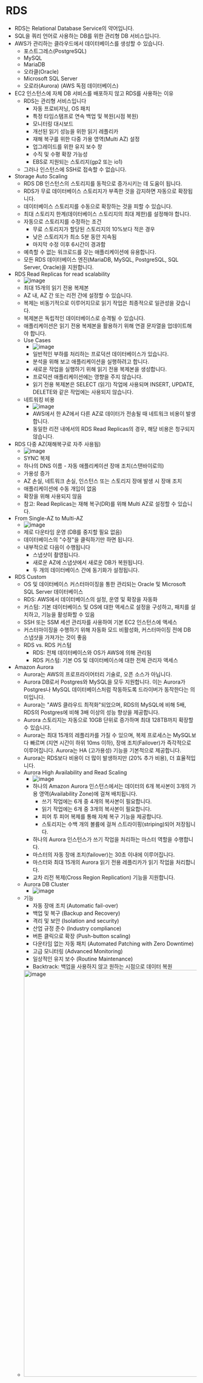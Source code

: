 
# RDS
- RDS는 Relational Database Service의 약어입니다.
- SQL을 쿼리 언어로 사용하는 DB를 위한 관리형 DB 서비스입니다.
- AWS가 관리하는 클라우드에서 데이터베이스를 생성할 수 있습니다.
  - 포스트그레스(PostgreSQL)
  - MySQL
  - MariaDB
  - 오라클(Oracle)
  - Microsoft SQL Server
  - 오로라(Aurora) (AWS 독점 데이터베이스)
- EC2 인스턴스에 자체 DB 서비스를 배포하지 않고 RDS를 사용하는 이유 
  - RDS는 관리형 서비스입니다
    - 자동 프로비저닝, OS 패치
    - 특정 타임스탬프로 연속 백업 및 복원(시점 복원)
    - 모니터링 대시보드
    - 개선된 읽기 성능을 위한 읽기 레플리카
    - 재해 복구를 위한 다중 가용 영역(Multi AZ) 설정
    - 업그레이드를 위한 유지 보수 창
    - 수직 및 수평 확장 가능성
    - EBS로 지원되는 스토리지(gp2 또는 io1)
  - 그러나 인스턴스에 SSH로 접속할 수 없습니다.
- Storage Auto Scaling
  - RDS DB 인스턴스의 스토리지를 동적으로 증가시키는 데 도움이 됩니다.
  - RDS가 무료 데이터베이스 스토리지가 부족한 것을 감지하면 자동으로 확장됩니다.
  - 데이터베이스 스토리지를 수동으로 확장하는 것을 피할 수 있습니다.
  - 최대 스토리지 한계(데이터베이스 스토리지의 최대 제한)를 설정해야 합니다.
  - 자동으로 스토리지를 수정하는 조건
    - 무료 스토리지가 할당된 스토리지의 10%보다 적은 경우
    - 낮은 스토리지가 최소 5분 동안 지속됨
    - 마지막 수정 이후 6시간이 경과함
  - 예측할 수 없는 워크로드를 갖는 애플리케이션에 유용합니다.
  - 모든 RDS 데이터베이스 엔진(MariaDB, MySQL, PostgreSQL, SQL Server, Oracle)을 지원합니다.
- RDS Read Replicas for read scalability
  - ![image](https://github.com/mjs1995/muse-data-engineer/assets/47103479/2977b848-a94c-4964-802a-52a9e9a6e572)
  - 최대 15개의 읽기 전용 복제본
  - AZ 내, AZ 간 또는 리전 간에 설정할 수 있습니다.
  - 복제는 비동기적으로 이루어지므로 읽기 작업은 최종적으로 일관성을 갖습니다.
  - 복제본은 독립적인 데이터베이스로 승격될 수 있습니다.
  - 애플리케이션은 읽기 전용 복제본을 활용하기 위해 연결 문자열을 업데이트해야 합니다.
  - Use Cases
    - ![image](https://github.com/mjs1995/muse-data-engineer/assets/47103479/30187e88-580a-40d0-a006-9edf4754b3bc)
    - 일반적인 부하를 처리하는 프로덕션 데이터베이스가 있습니다.
    - 분석을 위해 보고 애플리케이션을 실행하려고 합니다.
    - 새로운 작업을 실행하기 위해 읽기 전용 복제본을 생성합니다.
    - 프로덕션 애플리케이션에는 영향을 주지 않습니다.
    - 읽기 전용 복제본은 SELECT (읽기) 작업에 사용되며 INSERT, UPDATE, DELETE와 같은 작업에는 사용되지 않습니다.
  - 네트워킹 비용
    - ![image](https://github.com/mjs1995/muse-data-engineer/assets/47103479/221042af-45ee-4e1d-8767-53457efd890e)
    - AWS에서 한 AZ에서 다른 AZ로 데이터가 전송될 때 네트워크 비용이 발생합니다.
    - 동일한 리전 내에서의 RDS Read Replicas의 경우, 해당 비용은 청구되지 않습니다.
- RDS 다중 AZ(재해복구로 자주 사용됨) 
  - ![image](https://github.com/mjs1995/muse-data-engineer/assets/47103479/e15530fc-81ac-4e8b-ac04-9c4b591ea2b4)
  - SYNC 복제
  - 하나의 DNS 이름 - 자동 애플리케이션 장애 조치(스탠바이로의)
  - 가용성 증가
  - AZ 손실, 네트워크 손실, 인스턴스 또는 스토리지 장애 발생 시 장애 조치
  - 애플리케이션에 수동 개입이 없음
  - 확장을 위해 사용되지 않음
  - 참고: Read Replicas는 재해 복구(DR)를 위해 Multi AZ로 설정할 수 있습니다.
- From Single-AZ to Multi-AZ
  - ![image](https://github.com/mjs1995/muse-data-engineer/assets/47103479/c08c9cae-fc01-40e1-bf8d-c2334d5b6cbc)
  - 제로 다운타임 운영 (DB를 중지할 필요 없음)
  - 데이터베이스의 "수정"을 클릭하기만 하면 됩니다.
  - 내부적으로 다음이 수행됩니다
    - 스냅샷이 촬영됩니다.
    - 새로운 AZ에 스냅샷에서 새로운 DB가 복원됩니다.
    - 두 개의 데이터베이스 간에 동기화가 설정됩니다.
- RDS Custom
  - OS 및 데이터베이스 커스터마이징을 통한 관리되는 Oracle 및 Microsoft SQL Server 데이터베이스
  - RDS: AWS에서 데이터베이스의 설정, 운영 및 확장을 자동화
  - 커스텀: 기본 데이터베이스 및 OS에 대한 액세스로 설정을 구성하고, 패치를 설치하고, 기능을 활성화할 수 있음
  - SSH 또는 SSM 세션 관리자를 사용하여 기본 EC2 인스턴스에 액세스
  - 커스터마이징을 수행하기 위해 자동화 모드 비활성화, 커스터마이징 전에 DB 스냅샷을 가져가는 것이 좋음
  - RDS vs. RDS 커스텀
    - RDS: 전체 데이터베이스와 OS가 AWS에 의해 관리됨
    - RDS 커스텀: 기본 OS 및 데이터베이스에 대한 전체 관리자 액세스
- Amazon Aurora
  - Aurora는 AWS의 프로프라이어터리 기술로, 오픈 소스가 아닙니다.
  - Aurora DB로서 Postgres와 MySQL을 모두 지원합니다. 이는 Aurora가 Postgres나 MySQL 데이터베이스처럼 작동하도록 드라이버가 동작한다는 의미입니다.
  - Aurora는 "AWS 클라우드 최적화"되었으며, RDS의 MySQL에 비해 5배, RDS의 Postgres에 비해 3배 이상의 성능 향상을 제공합니다.
  - Aurora 스토리지는 자동으로 10GB 단위로 증가하며 최대 128TB까지 확장할 수 있습니다.
  - Aurora는 최대 15개의 레플리카를 가질 수 있으며, 복제 프로세스는 MySQL보다 빠르며 (지연 시간이 하위 10ms 이하), 장애 조치(Failover)가 즉각적으로 이루어집니다. Aurora는 HA (고가용성) 기능을 기본적으로 제공합니다.
  - Aurora는 RDS보다 비용이 더 많이 발생하지만 (20% 추가 비용), 더 효율적입니다.
  - Aurora High Availability and Read Scaling
    - ![image](https://github.com/mjs1995/muse-data-engineer/assets/47103479/9697eefe-bb56-45cf-8522-06f9222468e4)
    - 하나의 Amazon Aurora 인스턴스에서는 데이터의 6개 복사본이 3개의 가용 영역(Availability Zone)에 걸쳐 배치됩니다.
      - 쓰기 작업에는 6개 중 4개의 복사본이 필요합니다.
      - 읽기 작업에는 6개 중 3개의 복사본이 필요합니다.
      - 피어 투 피어 복제를 통해 자체 복구 기능을 제공합니다.
      - 스토리지는 수백 개의 볼륨에 걸쳐 스트라이핑(striping)되어 저장됩니다.
    - 하나의 Aurora 인스턴스가 쓰기 작업을 처리하는 마스터 역할을 수행합니다.
    - 마스터의 자동 장애 조치(failover)는 30초 이내에 이루어집니다.
    - 마스터와 최대 15개의 Aurora 읽기 전용 레플리카가 읽기 작업을 처리합니다.
    - 교차 리전 복제(Cross Region Replication) 기능을 지원합니다.
  - Aurora DB Cluster
    - ![image](https://github.com/mjs1995/muse-data-engineer/assets/47103479/2f8c187f-632d-4743-b546-bb74274b7bec)
  - 기능
    - 자동 장애 조치 (Automatic fail-over)
    - 백업 및 복구 (Backup and Recovery)
    - 격리 및 보안 (Isolation and security)
    - 산업 규정 준수 (Industry compliance)
    - 버튼 클릭으로 확장 (Push-button scaling)
    - 다운타임 없는 자동 패치 (Automated Patching with Zero Downtime)
    - 고급 모니터링 (Advanced Monitoring)
    - 일상적인 유지 보수 (Routine Maintenance)
    - Backtrack: 백업을 사용하지 않고 원하는 시점으로 데이터 복원
  - <img width="1069" alt="image" src="https://github.com/mjs1995/muse-data-engineer/assets/47103479/b8ba2901-8572-402b-996a-eecf66c80365">

